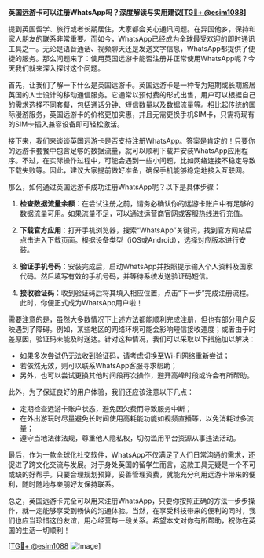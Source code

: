 **英国远游卡可以注册WhatsApp吗？深度解读与实用建议[[TG💪+ @esim1088](https://t.me/s/esim1088)]**

提到英国留学、旅行或者长期居住，大家都会关心通讯问题。在异国他乡，保持和家人朋友的联系非常重要。而如今，WhatsApp已经成为全球最受欢迎的即时通讯工具之一。无论是语音通话、视频聊天还是发送文字信息，WhatsApp都提供了便捷的服务。那么问题来了：使用英国远游卡能否注册并正常使用WhatsApp呢？今天我们就来深入探讨这个问题。

首先，让我们了解一下什么是英国远游卡。英国远游卡是一种专为短期或长期旅居英国的人士设计的移动通信服务。它通常以预付费的形式出售，用户可以根据自己的需求选择不同套餐，包括通话分钟、短信数量以及数据流量等。相比起传统的国际漫游服务，英国远游卡的价格更加实惠，并且无需更换手机SIM卡，只需将现有的SIM卡插入兼容设备即可轻松激活。

接下来，我们来谈谈英国远游卡是否支持注册WhatsApp。答案是肯定的！只要你的远游卡套餐中包含足够的数据流量，就可以顺利下载并安装WhatsApp应用程序。不过，在实际操作过程中，可能会遇到一些小问题，比如网络连接不稳定导致下载失败等。因此，建议大家提前做好准备，确保手机能够稳定地接入互联网。

那么，如何通过英国远游卡成功注册WhatsApp呢？以下是具体步骤：

1. **检查数据流量余额**：在尝试注册之前，请务必确认你的远游卡账户中有足够的数据流量可用。如果流量不足，可以通过运营商官网或客服热线进行充值。
   
2. **下载官方应用**：打开手机浏览器，搜索“WhatsApp”关键词，找到官方网站后点击进入下载页面。根据设备类型（iOS或Android），选择对应版本进行安装。
   
3. **验证手机号码**：安装完成后，启动WhatsApp并按照提示输入个人资料及国家代码。然后填写有效的手机号码，并等待系统发送验证码短信。
   
4. **接收验证码**：收到验证码后将其填入相应位置，点击“下一步”完成注册流程。此时，你便正式成为WhatsApp用户啦！

需要注意的是，虽然大多数情况下上述方法都能顺利完成注册，但也有部分用户反映遇到了障碍。例如，某些地区的网络环境可能会影响短信接收速度；或者由于时差原因，验证码未能及时送达。针对这种情况，我们可以采取以下措施加以解决：

- 如果多次尝试仍无法收到验证码，请考虑切换至Wi-Fi网络重新尝试；
- 若依然无效，则可以联系WhatsApp客服寻求帮助；
- 另外，也可以尝试更换其他时间段再次操作，避开高峰时段或许会有所帮助。

此外，为了保证良好的用户体验，我们还应该注意以下几点：

- 定期检查远游卡账户状态，避免因欠费而导致服务中断；
- 在外出游玩时尽量避免长时间使用高耗能功能如视频直播等，以免消耗过多流量；
- 遵守当地法律法规，尊重他人隐私权，切勿滥用平台资源从事违法活动。

最后，作为一款全球化社交软件，WhatsApp不仅满足了人们日常沟通的需求，还促进了跨文化交流与发展。对于身处英国的留学生而言，这款工具无疑是一个不可或缺的好帮手。只要合理规划预算，妥善管理资费，就能充分利用远游卡带来的便利，随时随地与亲朋好友保持联系。

总之，英国远游卡完全可以用来注册WhatsApp，只要你按照正确的方法一步步操作，就一定能够享受到畅快的沟通体验。当然，在享受科技带来的便利的同时，我们也应当珍惜这份友谊，用心经营每一段关系。希望本文对你有所帮助，祝你在英国的生活一切顺利！

[[TG💪+ @esim1088](https://t.me/s/esim1088) ![Image](https://i.postimg.cc/4NQfJmqS/Snipaste-2025-05-13-00-14-12.png)]